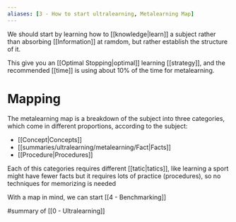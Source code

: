 ```yaml
---
aliases: [3 - How to start ultralearning, Metalearning Map]
---
```


We should start by learning how to [[knowledge|learn]] a subject rather than absorbing [[Information]] at ramdom, but rather establish the structure of it.

This give you an [[Optimal Stopping|optimal]] learning [[strategy]], and the recommended [[time]] is using about 10% of the time for metalearning.

# Mapping
The metalearning map is a breakdown of the subject into three categories, which come in different proportions, according to the subject:

- [[Concept|Concepts]]
- [[summaries/ultralearning/metalearning/Fact|Facts]]
- [[Procedure|Procedures]]

Each of this categories requires different [[tatic|tatics]], like learning a sport might have fewer facts but it requires lots of practice (procedures), so no techniques for memorizing is needed

With a map in mind, we can start [[4 - Benchmarking]]

#summary  of [[0 - Ultralearning]]